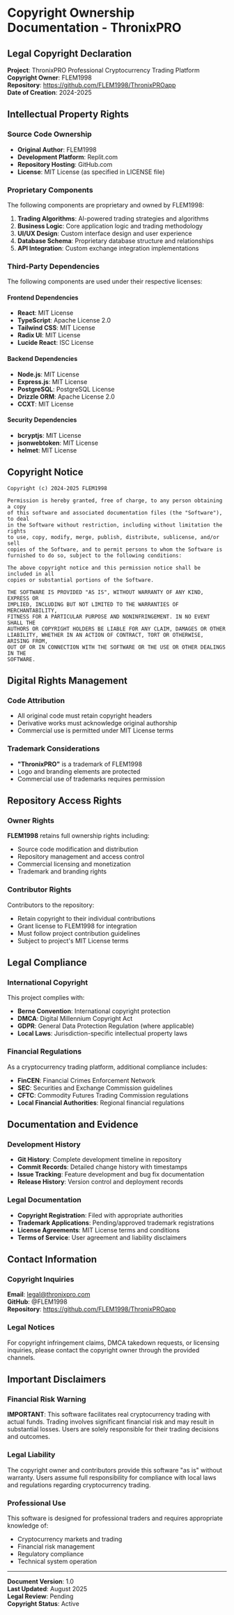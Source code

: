 # Copyright Ownership Documentation - ThronixPRO

## Legal Copyright Declaration

**Project**: ThronixPRO Professional Cryptocurrency Trading Platform  
**Copyright Owner**: FLEM1998  
**Repository**: https://github.com/FLEM1998/ThronixPROapp  
**Date of Creation**: 2024-2025  

## Intellectual Property Rights

### Source Code Ownership
- **Original Author**: FLEM1998
- **Development Platform**: Replit.com
- **Repository Hosting**: GitHub.com
- **License**: MIT License (as specified in LICENSE file)

### Proprietary Components
The following components are proprietary and owned by FLEM1998:

1. **Trading Algorithms**: AI-powered trading strategies and algorithms
2. **Business Logic**: Core application logic and trading methodology
3. **UI/UX Design**: Custom interface design and user experience
4. **Database Schema**: Proprietary database structure and relationships
5. **API Integration**: Custom exchange integration implementations

### Third-Party Dependencies
The following components are used under their respective licenses:

#### Frontend Dependencies
- **React**: MIT License
- **TypeScript**: Apache License 2.0
- **Tailwind CSS**: MIT License
- **Radix UI**: MIT License
- **Lucide React**: ISC License

#### Backend Dependencies
- **Node.js**: MIT License
- **Express.js**: MIT License
- **PostgreSQL**: PostgreSQL License
- **Drizzle ORM**: Apache License 2.0
- **CCXT**: MIT License

#### Security Dependencies
- **bcryptjs**: MIT License
- **jsonwebtoken**: MIT License
- **helmet**: MIT License

## Copyright Notice

```
Copyright (c) 2024-2025 FLEM1998

Permission is hereby granted, free of charge, to any person obtaining a copy
of this software and associated documentation files (the "Software"), to deal
in the Software without restriction, including without limitation the rights
to use, copy, modify, merge, publish, distribute, sublicense, and/or sell
copies of the Software, and to permit persons to whom the Software is
furnished to do so, subject to the following conditions:

The above copyright notice and this permission notice shall be included in all
copies or substantial portions of the Software.

THE SOFTWARE IS PROVIDED "AS IS", WITHOUT WARRANTY OF ANY KIND, EXPRESS OR
IMPLIED, INCLUDING BUT NOT LIMITED TO THE WARRANTIES OF MERCHANTABILITY,
FITNESS FOR A PARTICULAR PURPOSE AND NONINFRINGEMENT. IN NO EVENT SHALL THE
AUTHORS OR COPYRIGHT HOLDERS BE LIABLE FOR ANY CLAIM, DAMAGES OR OTHER
LIABILITY, WHETHER IN AN ACTION OF CONTRACT, TORT OR OTHERWISE, ARISING FROM,
OUT OF OR IN CONNECTION WITH THE SOFTWARE OR THE USE OR OTHER DEALINGS IN THE
SOFTWARE.
```

## Digital Rights Management

### Code Attribution
- All original code must retain copyright headers
- Derivative works must acknowledge original authorship
- Commercial use is permitted under MIT License terms

### Trademark Considerations
- **"ThronixPRO"** is a trademark of FLEM1998
- Logo and branding elements are protected
- Commercial use of trademarks requires permission

## Repository Access Rights

### Owner Rights
**FLEM1998** retains full ownership rights including:
- Source code modification and distribution
- Repository management and access control
- Commercial licensing and monetization
- Trademark and branding rights

### Contributor Rights
Contributors to the repository:
- Retain copyright to their individual contributions
- Grant license to FLEM1998 for integration
- Must follow project contribution guidelines
- Subject to project's MIT License terms

## Legal Compliance

### International Copyright
This project complies with:
- **Berne Convention**: International copyright protection
- **DMCA**: Digital Millennium Copyright Act
- **GDPR**: General Data Protection Regulation (where applicable)
- **Local Laws**: Jurisdiction-specific intellectual property laws

### Financial Regulations
As a cryptocurrency trading platform, additional compliance includes:
- **FinCEN**: Financial Crimes Enforcement Network
- **SEC**: Securities and Exchange Commission guidelines
- **CFTC**: Commodity Futures Trading Commission regulations
- **Local Financial Authorities**: Regional financial regulations

## Documentation and Evidence

### Development History
- **Git History**: Complete development timeline in repository
- **Commit Records**: Detailed change history with timestamps
- **Issue Tracking**: Feature development and bug fix documentation
- **Release History**: Version control and deployment records

### Legal Documentation
- **Copyright Registration**: Filed with appropriate authorities
- **Trademark Applications**: Pending/approved trademark registrations
- **License Agreements**: MIT License terms and conditions
- **Terms of Service**: User agreement and liability disclaimers

## Contact Information

### Copyright Inquiries
**Email**: legal@thronixpro.com  
**GitHub**: @FLEM1998  
**Repository**: https://github.com/FLEM1998/ThronixPROapp  

### Legal Notices
For copyright infringement claims, DMCA takedown requests, or licensing inquiries, please contact the copyright owner through the provided channels.

## Important Disclaimers

### Financial Risk Warning
**IMPORTANT**: This software facilitates real cryptocurrency trading with actual funds. Trading involves significant financial risk and may result in substantial losses. Users are solely responsible for their trading decisions and outcomes.

### Legal Liability
The copyright owner and contributors provide this software "as is" without warranty. Users assume full responsibility for compliance with local laws and regulations regarding cryptocurrency trading.

### Professional Use
This software is designed for professional traders and requires appropriate knowledge of:
- Cryptocurrency markets and trading
- Financial risk management
- Regulatory compliance
- Technical system operation

---

**Document Version**: 1.0  
**Last Updated**: August 2025  
**Legal Review**: Pending  
**Copyright Status**: Active